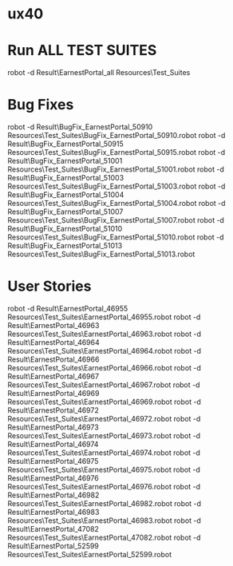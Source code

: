 # ux40

# Run ALL TEST SUITES
robot -d Result\EarnestPortal_all Resources\Test_Suites

# Bug Fixes
robot -d Result\BugFix_EarnestPortal_50910 Resources\Test_Suites\BugFix_EarnestPortal_50910.robot
robot -d Result\BugFix_EarnestPortal_50915 Resources\Test_Suites\BugFix_EarnestPortal_50915.robot
robot -d Result\BugFix_EarnestPortal_51001 Resources\Test_Suites\BugFix_EarnestPortal_51001.robot
robot -d Result\BugFix_EarnestPortal_51003 Resources\Test_Suites\BugFix_EarnestPortal_51003.robot
robot -d Result\BugFix_EarnestPortal_51004 Resources\Test_Suites\BugFix_EarnestPortal_51004.robot
robot -d Result\BugFix_EarnestPortal_51007 Resources\Test_Suites\BugFix_EarnestPortal_51007.robot
robot -d Result\BugFix_EarnestPortal_51010 Resources\Test_Suites\BugFix_EarnestPortal_51010.robot
robot -d Result\BugFix_EarnestPortal_51013 Resources\Test_Suites\BugFix_EarnestPortal_51013.robot

# User Stories
robot -d Result\EarnestPortal_46955 Resources\Test_Suites\EarnestPortal_46955.robot
robot -d Result\EarnestPortal_46963 Resources\Test_Suites\EarnestPortal_46963.robot
robot -d Result\EarnestPortal_46964 Resources\Test_Suites\EarnestPortal_46964.robot
robot -d Result\EarnestPortal_46966 Resources\Test_Suites\EarnestPortal_46966.robot
robot -d Result\EarnestPortal_46967 Resources\Test_Suites\EarnestPortal_46967.robot
robot -d Result\EarnestPortal_46969 Resources\Test_Suites\EarnestPortal_46969.robot
robot -d Result\EarnestPortal_46972 Resources\Test_Suites\EarnestPortal_46972.robot
robot -d Result\EarnestPortal_46973 Resources\Test_Suites\EarnestPortal_46973.robot
robot -d Result\EarnestPortal_46974 Resources\Test_Suites\EarnestPortal_46974.robot
robot -d Result\EarnestPortal_46975 Resources\Test_Suites\EarnestPortal_46975.robot
robot -d Result\EarnestPortal_46976 Resources\Test_Suites\EarnestPortal_46976.robot
robot -d Result\EarnestPortal_46982 Resources\Test_Suites\EarnestPortal_46982.robot
robot -d Result\EarnestPortal_46983 Resources\Test_Suites\EarnestPortal_46983.robot
robot -d Result\EarnestPortal_47082 Resources\Test_Suites\EarnestPortal_47082.robot
robot -d Result\EarnestPortal_52599 Resources\Test_Suites\EarnestPortal_52599.robot